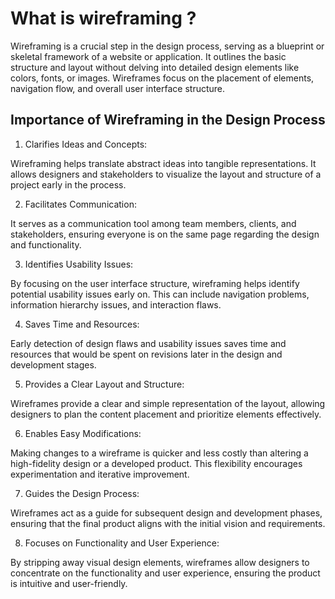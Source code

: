 # What is wireframing ?

Wireframing is a crucial step in the design process, serving as a blueprint or skeletal framework of a website or application. It outlines the basic structure and layout without delving into detailed design elements like colors, fonts, or images. Wireframes focus on the placement of elements, navigation flow, and overall user interface structure.

## Importance of Wireframing in the Design Process
1. Clarifies Ideas and Concepts:

Wireframing helps translate abstract ideas into tangible representations. It allows designers and stakeholders to visualize the layout and structure of a project early in the process.

2. Facilitates Communication:

It serves as a communication tool among team members, clients, and stakeholders, ensuring everyone is on the same page regarding the design and functionality.

3. Identifies Usability Issues:

By focusing on the user interface structure, wireframing helps identify potential usability issues early on. This can include navigation problems, information hierarchy issues, and interaction flaws.

4. Saves Time and Resources:

Early detection of design flaws and usability issues saves time and resources that would be spent on revisions later in the design and development stages.

5. Provides a Clear Layout and Structure:

Wireframes provide a clear and simple representation of the layout, allowing designers to plan the content placement and prioritize elements effectively.

6. Enables Easy Modifications:

Making changes to a wireframe is quicker and less costly than altering a high-fidelity design or a developed product. This flexibility encourages experimentation and iterative improvement.

7. Guides the Design Process:

Wireframes act as a guide for subsequent design and development phases, ensuring that the final product aligns with the initial vision and requirements.

8. Focuses on Functionality and User Experience:

By stripping away visual design elements, wireframes allow designers to concentrate on the functionality and user experience, ensuring the product is intuitive and user-friendly.
